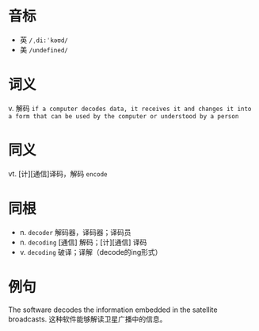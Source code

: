 # 音标

- 英 `/ˌdi:ˈkəʊd/`
- 美 `/undefined/`

# 词义

v. 解码
`if a computer decodes data, it receives it and changes it into a form that can be used by the computer or understood by a person`

# 同义

vt. [计][通信]译码，解码
`encode`

# 同根

- n. `decoder` 解码器，译码器；译码员
- n. `decoding` [通信] 解码；[计][通信] 译码
- v. `decoding` 破译；译解（decode的ing形式）

# 例句

The software decodes the information embedded in the satellite broadcasts.
这种软件能够解读卫星广播中的信息。


